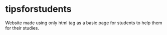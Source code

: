 # tipsforstudents
Website made using only html tag as a basic page for students to help them for their studies.
